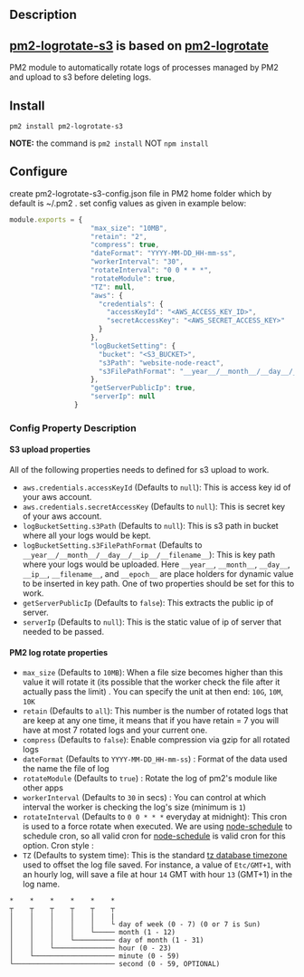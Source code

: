 
## Description
## [pm2-logrotate-s3](https://github.com/sthnaqvi/pm2-logrotate-s3) is based on [pm2-logrotate](https://github.com/keymetrics/pm2-logrotate)

PM2 module to automatically rotate logs of processes managed by PM2 and upload to s3 before deleting logs.

## Install

`pm2 install pm2-logrotate-s3`

**NOTE:** the command is `pm2 install` NOT `npm install`

## Configure
create pm2-logrotate-s3-config.json file in PM2 home folder which by default is ~/.pm2 .
set config values as given in example below:

```javascript
module.exports = {
                    "max_size": "10MB",
                    "retain": "2",
                    "compress": true,
                    "dateFormat": "YYYY-MM-DD_HH-mm-ss",
                    "workerInterval": "30",
                    "rotateInterval": "0 0 * * *",
                    "rotateModule": true,
                    "TZ": null,
                    "aws": {
                      "credentials": {
                        "accessKeyId": "<AWS_ACCESS_KEY_ID>",
                        "secretAccessKey": "<AWS_SECRET_ACCESS_KEY>"
                      }
                    },
                    "logBucketSetting": {
                      "bucket": "<S3_BUCKET>",
                      "s3Path": "website-node-react",
                      "s3FilePathFormat": "__year__/__month__/__day__/__ip__/__filename__"
                    },
                    "getServerPublicIp": true,
                    "serverIp": null
                }

```

### Config Property Description
#### S3 upload properties
All of the following properties needs to defined for s3 upload to work.
- `aws.credentials.accessKeyId` (Defaults to `null`): This is access key id of your aws account.
- `aws.credentials.secretAccessKey` (Defaults to `null`): This is secret key of your aws account.
- `logBucketSetting.s3Path` (Defaults to `null`): This is s3 path in bucket where all your logs would be kept.
- `logBucketSetting.s3FilePathFormat` (Defaults to `__year__/__month__/__day__/__ip__/__filename__`): This is key path where your logs would be uploaded. Here `__year__`, `__month__`, `__day__`, `__ip__`, `__filename__`, and `__epoch__` are place holders for dynamic value to be inserted in key path.
One of two properties should be set for this to work.
- `getServerPublicIp` (Defaults to `false`): This extracts the public ip of server.
- `serverIp` (Defaults to `null`): This is the static value of ip of server that needed to be passed.

#### PM2 log rotate properties
- `max_size` (Defaults to `10MB`): When a file size becomes higher than this value it will rotate it (its possible that the worker check the file after it actually pass the limit) . You can specify the unit at then end: `10G`, `10M`, `10K`
- `retain` (Defaults to `all`): This number is the number of rotated logs that are keep at any one time, it means that if you have retain = 7 you will have at most 7 rotated logs and your current one.
- `compress` (Defaults to `false`): Enable compression via gzip for all rotated logs
- `dateFormat` (Defaults to `YYYY-MM-DD_HH-mm-ss`) : Format of the data used the name the file of log
- `rotateModule` (Defaults to `true`) : Rotate the log of pm2's module like other apps
- `workerInterval` (Defaults to `30` in secs) : You can control at which interval the worker is checking the log's size (minimum is `1`)
- `rotateInterval` (Defaults to `0 0 * * *` everyday at midnight): This cron is used to a force rotate when executed.
We are using [node-schedule](https://github.com/node-schedule/node-schedule) to schedule cron, so all valid cron for [node-schedule](https://github.com/node-schedule/node-schedule) is valid cron for this option. Cron style :
- `TZ` (Defaults to system time): This is the standard [tz database timezone](https://en.wikipedia.org/wiki/List_of_tz_database_time_zones) used to offset the log file saved. For instance, a value of `Etc/GMT+1`, with an hourly log, will save a file at hour `14` GMT with hour `13` (GMT+1) in the log name.
 
```
*    *    *    *    *    *
┬    ┬    ┬    ┬    ┬    ┬
│    │    │    │    │    |
│    │    │    │    │    └ day of week (0 - 7) (0 or 7 is Sun)
│    │    │    │    └───── month (1 - 12)
│    │    │    └────────── day of month (1 - 31)
│    │    └─────────────── hour (0 - 23)
│    └──────────────────── minute (0 - 59)
└───────────────────────── second (0 - 59, OPTIONAL)
```